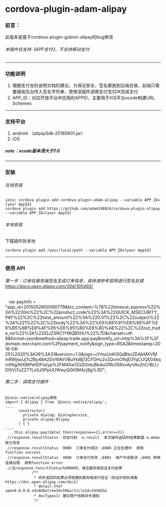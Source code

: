 # cordova-plugin-adam-alipay

### 前言：

此版本是基于cordova-plugin-gubnoi-alipay的bug修改
###### 本插件仅支持《APP支付》，不支持移动支付

***

### 功能说明

1. 根据支付宝的说明文档的建议，为保证安全，签名都放到后端去做，前端只需要接收后台传入签名字符串，使用该插件调用支付宝SDK完成支付
2. APP_ID：对应开放平台中应用的APPID，主要用于iOS平台xcode构建URL Schemes

***

### 支持平台

1. android （alipaySdk-20180601.jar）
2. iOS

##### note：xcode版本须大于7.0

***
### 安装
###### 在线安装
    ionic cordova plugin add cordova-plugin-adam-alipay --variable APP_ID=[your AppId]
    cordova plugin add https://github.com/adam198824/cordova-plugin-alipay --variable APP_ID=[your AppId]

###### 本地安装
下载插件到本地

    cordova plugin add /your/local/path --variable APP_ID=[your AppId]
    
***
### 使用 API
   
###### 第一步：订单在服务端签名生成订单信息，具体请参考官网进行签名处理 https://docs.open.alipay.com/204/105465/

    var payInfo = "app_id=2015052600090779&biz_content=%7B%22timeout_express%22%3A%2230m%22%2C%22product_code%22%3A%22QUICK_MSECURITY_PAY%22%2C%22total_amount%22%3A%220.01%22%2C%22subject%22%3A%221%22%2C%22body%22%3A%22%E6%88%91%E6%98%AF%E6%B5%8B%E8%AF%95%E6%95%B0%E6%8D%AE%22%2C%22out_trade_no%22%3A%22IQJZSRC1YMQB5HU%22%7D&charset=utf-8&format=json&method=alipay.trade.app.pay&notify_url=http%3A%2F%2Fdomain.merchant.com%2Fpayment_notify&sign_type=RSA2&timestamp=2016-08-25%2020%3A26%3A31&version=1.0&sign=cYmuUnKi5QdBsoZEAbMXVMmRWjsuUj%2By48A2DvWAVVBuYkiBj13CFDHu2vZQvmOfkjE0YqCUQE04kqm9Xg3tIX8tPeIGIFtsIyp%2FM45w1ZsDOiduBbduGfRo1XRsvAyVAv2hCrBLLrDI5Vi7uZZ77Lo5J0PpUUWwyQGt0M4cj8g%3D";

######  第二步：调用支付插件  
    @ionic-native/alipay调用          
    import { Alipay } from '@ionic-native/alipay';
    ....
          constructor(
            private dialog: DialogService,
            private alipay:Alipay
          ) { }
    ....
        this.alipay.pay(data).then(response=>{},error=>{})
     //response.resultStatus  状态代码  e.result  本次操作返回的结果数据 e.memo 提示信息
     //response.resultStatus  9000  订单支付成功 ;8000 正在处理中  调用function success
     //response.resultStatus  4000  订单支付失败 ;6001  用户中途取消 ;6002 网络连接出错  调用function error
     //当response.resultStatus为9000时，请去服务端验证支付结果
                /**
                 * 同步返回的结果必须放置到服务端进行验证（验证的规则请看https://doc.open.alipay.com/doc2/
                 * detail.htm?spm=0.0.0.0.xdvAU6&treeId=59&articleId=103665&
                 * docType=1) 建议商户依赖异步通知
                 */
                
